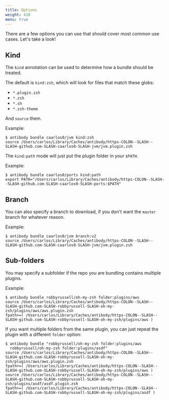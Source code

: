 ```yaml
---
title: Options
weight: 410
menu: true
---
```


There are a few options you can use that should cover most common use cases.
Let's take a look!

## Kind

The `kind` annotation can be used to determine how a bundle should be treated.

The default is `kind:zsh`, which will look for files that match these globs:

- `*.plugin.zsh`
- `*.zsh`
- `*.sh`
- `*.zsh-theme`

And `source` them.

Example:

```console
$ antibody bundle caarlos0/jvm kind:zsh
source /Users/carlos/Library/Caches/antibody/https-COLON--SLASH--SLASH-github.com-SLASH-caarlos0-SLASH-jvm/jvm.plugin.zsh
```

The `kind:path` mode will just put the plugin folder in your `$PATH`.

Example:

```console
$ antibody bundle caarlos0/ports kind:path
export PATH="/Users/carlos/Library/Caches/antibody/https-COLON--SLASH--SLASH-github.com-SLASH-caarlos0-SLASH-ports:$PATH"
```

## Branch

You can also specify a branch to download, if you don't want the `master` branch
for whatever reason.

Example:

```console
$ antibody bundle caarlos0/jvm branch:v2
source /Users/carlos/Library/Caches/antibody/https-COLON--SLASH--SLASH-github.com-SLASH-caarlos0-SLASH-jvm/jvm.plugin.zsh
```

## Sub-folders

You may specify a subfolder if the repo you are bundling contains multiple
plugins.

Example:

```console
$ antibody bundle robbyrussell/oh-my-zsh folder:plugins/aws
source /Users/carlos/Library/Caches/antibody/https-COLON--SLASH--SLASH-github.com-SLASH-robbyrussell-SLASH-oh-my-zsh/plugins/aws/aws.plugin.zsh
fpath+=( /Users/carlos/Library/Caches/antibody/https-COLON--SLASH--SLASH-github.com-SLASH-robbyrussell-SLASH-oh-my-zsh/plugins/aws )
```

If you want multiple folders from the same plugin, you can just repeat the
plugin with a different `folder` option:

```console
$ antibody bundle "robbyrussell/oh-my-zsh folder:plugins/aws
  robbyrussell/oh-my-zsh folder:plugins/asdf"
source /Users/carlos/Library/Caches/antibody/https-COLON--SLASH--SLASH-github.com-SLASH-robbyrussell-SLASH-oh-my-zsh/plugins/aws/aws.plugin.zsh
fpath+=( /Users/carlos/Library/Caches/antibody/https-COLON--SLASH--SLASH-github.com-SLASH-robbyrussell-SLASH-oh-my-zsh/plugins/aws )
source /Users/carlos/Library/Caches/antibody/https-COLON--SLASH--SLASH-github.com-SLASH-robbyrussell-SLASH-oh-my-zsh/plugins/asdf/asdf.plugin.zsh
fpath+=( /Users/carlos/Library/Caches/antibody/https-COLON--SLASH--SLASH-github.com-SLASH-robbyrussell-SLASH-oh-my-zsh/plugins/asdf )
```
